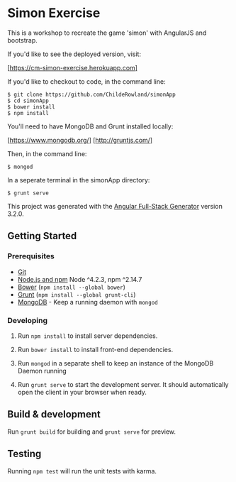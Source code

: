 # Simon Exercise

This is a workshop to recreate the game 'simon' with AngularJS and bootstrap.

If you'd like to see the deployed version, visit:

[https://cm-simon-exercise.herokuapp.com]

If you'd like to checkout to code, in the command line:

	$ git clone https://github.com/ChildeRowland/simonApp
	$ cd simonApp
	$ bower install
	$ npm install

You'll need to have MongoDB and Grunt installed locally:

[https://www.mongodb.org/]
[http://gruntjs.com/]

Then, in the command line:

	$ mongod

In a seperate terminal in the simonApp directory:

	$ grunt serve

This project was generated with the [Angular Full-Stack Generator](https://github.com/DaftMonk/generator-angular-fullstack) version 3.2.0.

## Getting Started

### Prerequisites

- [Git](https://git-scm.com/)
- [Node.js and npm](nodejs.org) Node ^4.2.3, npm ^2.14.7
- [Bower](bower.io) (`npm install --global bower`)
- [Grunt](http://gruntjs.com/) (`npm install --global grunt-cli`)
- [MongoDB](https://www.mongodb.org/) - Keep a running daemon with `mongod`

### Developing

1. Run `npm install` to install server dependencies.

2. Run `bower install` to install front-end dependencies.

3. Run `mongod` in a separate shell to keep an instance of the MongoDB Daemon running

4. Run `grunt serve` to start the development server. It should automatically open the client in your browser when ready.

## Build & development

Run `grunt build` for building and `grunt serve` for preview.

## Testing

Running `npm test` will run the unit tests with karma.
